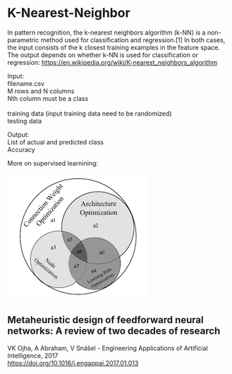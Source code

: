 # K-Nearest-Neighbor
In pattern recognition, the k-nearest neighbors algorithm (k-NN) is a non-parametric method used for classification and regression.[1] In both cases, the input consists of the k closest training examples in the feature space. The output depends on whether k-NN is used for classification or regression: https://en.wikipedia.org/wiki/K-nearest_neighbors_algorithm


Input:<br> 
  filename.csv<br>
  M rows and N columns<br>
  Nth column must be a class<br>
  <br>
  training data (input training data need to be randomized)<br>
  testing data <br>
  
Output:<br>
  List of actual and predicted class<br>
  Accuracy
  
More on supervised learnining:


![](https://github.com/VarunKumarOjha/Neural-Network-Predictor/blob/master/mh_nn_glim.png)
## Metaheuristic design of feedforward neural networks: A review of two decades of research
VK Ojha, A Abraham, V Snášel - Engineering Applications of Artificial Intelligence, 2017<br>
https://doi.org/10.1016/j.engappai.2017.01.013
